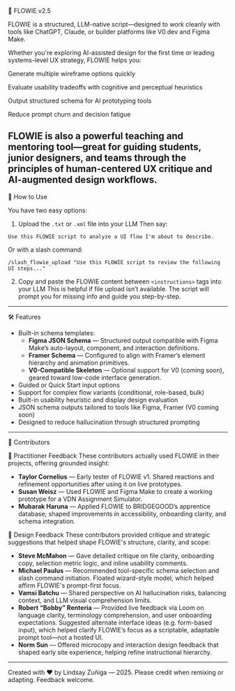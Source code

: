 🧩 FLOWIE v2.5

FLOWIE is a structured, LLM-native script—designed to work cleanly with tools like ChatGPT, Claude, or builder platforms like V0.dev and Figma Make.

Whether you're exploring AI-assisted design for the first time or leading systems-level UX strategy, FLOWIE helps you:

Generate multiple wireframe options quickly

Evaluate usability tradeoffs with cognitive and perceptual heuristics

Output structured schema for AI prototyping tools

Reduce prompt churn and decision fatigue

FLOWIE is also a powerful teaching and mentoring tool—great for guiding students, junior designers, and teams through the principles of human-centered UX critique and AI-augmented design workflows.
---

🚀 How to Use

You have two easy options:

1. Upload the `.txt` or `.xml` file into your LLM
Then say:
``` 
Use this FLOWIE script to analyze a UI flow I'm about to describe.
```

Or with a slash command:
``` 
/slash_flowie_upload "Use this FLOWIE script to review the following UI steps..."
```

2. Copy and paste the FLOWIE content between `<instructions>` tags into your LLM
This is helpful if file upload isn’t available. The script will prompt you for missing info and guide you step-by-step.

---

🛠️ Features
- Built-in schema templates:
  - **Figma JSON Schema** — Structured output compatible with Figma Make’s auto-layout, component, and interaction definitions.
  - **Framer Schema** — Configured to align with Framer’s element hierarchy and animation primitives.
  - **V0-Compatible Skeleton** — Optional support for V0 (coming soon), geared toward low-code interface generation.
- Guided or Quick Start input options
- Support for complex flow variants (conditional, role-based, bulk)
- Built-in usability heuristic and display design evaluation
- JSON schema outputs tailored to tools like Figma, Framer (V0 coming soon)
- Designed to reduce hallucination through structured prompting

---

🙌 Contributors

🧪 Practitioner Feedback
These contributors actually used FLOWIE in their projects, offering grounded insight:

- **Taylor Cornelius** — Early tester of FLOWIE v1. Shared reactions and refinement opportunities after using it on live prototypes.
- **Susan Weisz** — Used FLOWIE and Figma Make to create a working prototype for a VDN Assignment Simulator.
- **Mubarak Haruna** — Applied FLOWIE to BRIDGEGOOD’s apprentice database; shaped improvements in accessibility, onboarding clarity, and schema integration.

🧠 Design Feedback
These contributors provided critique and strategic suggestions that helped shape FLOWIE's structure, clarity, and scope:

- **Steve McMahon** — Gave detailed critique on file clarity, onboarding copy, selection metric logic, and inline usability comments.
- **Michael Paulus** — Recommended tool-specific schema selection and slash command initiation. Floated wizard-style model, which helped affirm FLOWIE's prompt-first focus.
- **Vamsi Batchu** — Shared perspective on AI hallucination risks, balancing context, and LLM visual comprehension limits.
- **Robert “Bobby” Renteria** — Provided live feedback via Loom on language clarity, terminology comprehension, and user onboarding expectations. Suggested alternate interface ideas (e.g. form-based input), which helped clarify FLOWIE’s focus as a scriptable, adaptable prompt tool—not a hosted UI.
- **Norm Sun** — Offered microcopy and interaction design feedback that shaped early site experience, helping refine instructional hierarchy.

---

Created with ❤️ by Lindsay Zuñiga — 2025. Please credit when remixing or adapting. Feedback welcome.
